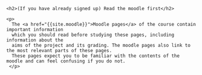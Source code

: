     <h2>(If you have already signed up) Read the moodle first</h2>
    
    <p>
      The <a href="{{site.moodle}}">Moodle pages</a> of the course contain important information
      which you should read before studying these pages, including information about the 
      aims of the project and its grading. The moodle pages also link to the most relevant parts of these pages. 
      These pages expect you to be familiar with the contents of the moodle and can feel confusing if you do not. 
     </p>
    